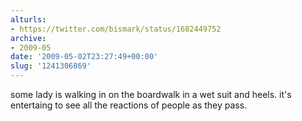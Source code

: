 ```yaml
---
alturls:
- https://twitter.com/bismark/status/1682449752
archive:
- 2009-05
date: '2009-05-02T23:27:49+00:00'
slug: '1241306869'
---
```


some lady is walking in on the boardwalk in a wet suit and heels. it's entertaing to see all the reactions of people as they pass.

